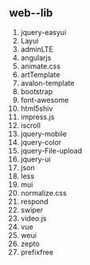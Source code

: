 ## web--lib ##
1. jquery-easyui
2. Layui
3. adminLTE
4. angularjs
5. animate.css
6. artTemplate
7. avalon-template
8. bootstrap
9. font-awesome
10. html5shiv
11. impress.js
12. iscroll
13. jquery-mobile
14. jquery-color
15. jquery-File-upload
16. jquery-ui
17. json
18. less
19. mui
20. normalize.css
21. respond
22. swiper
23. video.js
24. vue
25. weui
26. zepto
27. prefixfree
